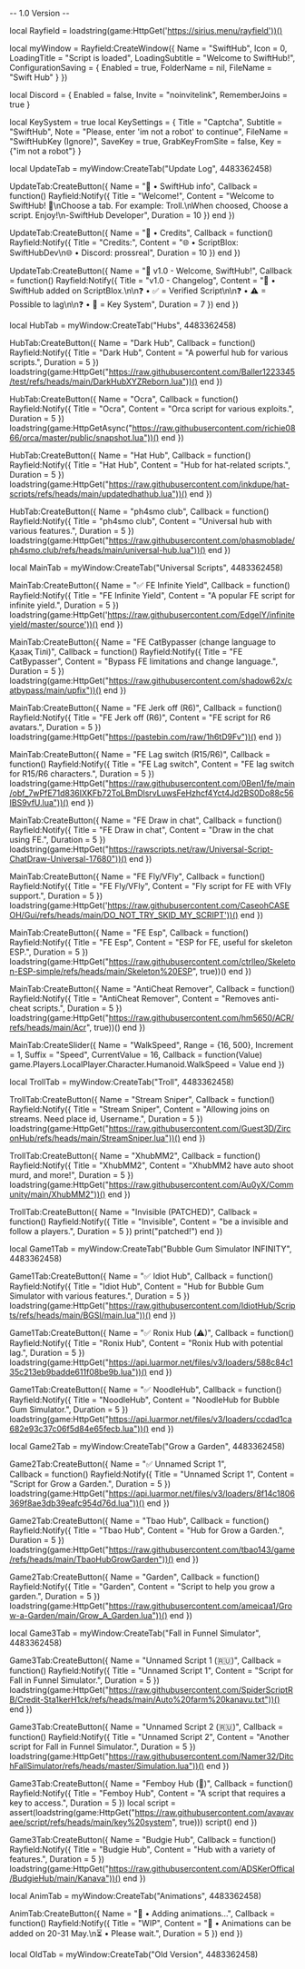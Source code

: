 -- 1.0 Version --

local Rayfield = loadstring(game:HttpGet('https://sirius.menu/rayfield'))()

local myWindow = Rayfield:CreateWindow({
    Name = "SwiftHub",
    Icon = 0,
    LoadingTitle = "Script is loaded",
    LoadingSubtitle = "Welcome to SwiftHub!",
    ConfigurationSaving = {
        Enabled = true,
        FolderName = nil,
        FileName = "Swift Hub"
    }
})

local Discord = {
    Enabled = false,
    Invite = "noinvitelink",
    RememberJoins = true
}

local KeySystem = true
local KeySettings = {
    Title = "Captcha",
    Subtitle = "SwiftHub",
    Note = "Please, enter 'im not a robot' to continue",
    FileName = "SwiftHubKey (Ignore)",
    SaveKey = true,
    GrabKeyFromSite = false,
    Key = {"im not a robot"}
}

local UpdateTab = myWindow:CreateTab("Update Log", 4483362458)

UpdateTab:CreateButton({
    Name = "📌 • SwiftHub info",
    Callback = function()
        Rayfield:Notify({
            Title = "Welcome!",
            Content = "Welcome to SwiftHub! 👋\nChoose a tab. For example: Troll.\nWhen choosed, Choose a script. Enjoy!\n-SwiftHub Developer",
            Duration = 10
        })
    end
})

UpdateTab:CreateButton({
    Name = "📌 • Credits",
    Callback = function()
        Rayfield:Notify({
            Title = "Credits:",
            Content = "🌐 • ScriptBlox: SwiftHubDev\n🌐 • Discord: prossreal",
            Duration = 10
        })
    end
})

UpdateTab:CreateButton({
    Name = "👋 v1.0 - Welcome, SwiftHub!",
    Callback = function()
        Rayfield:Notify({
            Title = "v1.0 - Changelog",
            Content = "👋 • SwiftHub added on ScriptBlox.\n\n❓ • ✅ = Verified Script\n\n❓ • ⚠ = Possible to lag\n\n❓ • 🔑 = Key System",
            Duration = 7
        })
    end
})

local HubTab = myWindow:CreateTab("Hubs", 4483362458)

HubTab:CreateButton({
    Name = "Dark Hub",
    Callback = function()
        Rayfield:Notify({
            Title = "Dark Hub",
            Content = "A powerful hub for various scripts.",
            Duration = 5
        })
        loadstring(game:HttpGet("https://raw.githubusercontent.com/Baller1223345/test/refs/heads/main/DarkHubXYZReborn.lua"))()
    end
})

HubTab:CreateButton({
    Name = "Ocra",
    Callback = function()
        Rayfield:Notify({
            Title = "Ocra",
            Content = "Orca script for various exploits.",
            Duration = 5
        })
        loadstring(game:HttpGetAsync("https://raw.githubusercontent.com/richie0866/orca/master/public/snapshot.lua"))()
    end
})

HubTab:CreateButton({
    Name = "Hat Hub",
    Callback = function()
        Rayfield:Notify({
            Title = "Hat Hub",
            Content = "Hub for hat-related scripts.",
            Duration = 5
        })
        loadstring(game:HttpGet("https://raw.githubusercontent.com/inkdupe/hat-scripts/refs/heads/main/updatedhathub.lua"))()
    end
})

HubTab:CreateButton({
    Name = "ph4smo club",
    Callback = function()
        Rayfield:Notify({
            Title = "ph4smo club",
            Content = "Universal hub with various features.",
            Duration = 5
        })
        loadstring(game:HttpGet("https://raw.githubusercontent.com/phasmoblade/ph4smo.club/refs/heads/main/universal-hub.lua"))()
    end
})

local MainTab = myWindow:CreateTab("Universal Scripts", 4483362458)

MainTab:CreateButton({
    Name = "✅ FE Infinite Yield",
    Callback = function()
        Rayfield:Notify({
            Title = "FE Infinite Yield",
            Content = "A popular FE script for infinite yield.",
            Duration = 5
        })
        loadstring(game:HttpGet('https://raw.githubusercontent.com/EdgeIY/infiniteyield/master/source'))()
    end
})

MainTab:CreateButton({
    Name = "FE CatBypasser (change language to Қазақ Тілі)",
    Callback = function()
        Rayfield:Notify({
            Title = "FE CatBypasser",
            Content = "Bypass FE limitations and change language.",
            Duration = 5
        })
        loadstring(game:HttpGet("https://raw.githubusercontent.com/shadow62x/catbypass/main/upfix"))()
    end
})

MainTab:CreateButton({
    Name = "FE Jerk off (R6)",
    Callback = function()
        Rayfield:Notify({
            Title = "FE Jerk off (R6)",
            Content = "FE script for R6 avatars.",
            Duration = 5
        })
        loadstring(game:HttpGet("https://pastebin.com/raw/1h6tD9Fv"))()
    end
})

MainTab:CreateButton({
    Name = "FE Lag switch (R15/R6)",
    Callback = function()
        Rayfield:Notify({
            Title = "FE Lag switch",
            Content = "FE lag switch for R15/R6 characters.",
            Duration = 5
        })
        loadstring(game:HttpGet("https://raw.githubusercontent.com/0Ben1/fe/main/obf_7wPfE71d836IXKFb72ToLBmDlsrvLuwsFeHzhcf4Yct4Jd2BS0Do88c56IBS9vfU.lua"))()
    end
})

MainTab:CreateButton({
    Name = "FE Draw in chat",
    Callback = function()
        Rayfield:Notify({
            Title = "FE Draw in chat",
            Content = "Draw in the chat using FE.",
            Duration = 5
        })
        loadstring(game:HttpGet("https://rawscripts.net/raw/Universal-Script-ChatDraw-Universal-17680"))()
    end
})

MainTab:CreateButton({
    Name = "FE Fly/VFly",
    Callback = function()
        Rayfield:Notify({
            Title = "FE Fly/VFly",
            Content = "Fly script for FE with VFly support.",
            Duration = 5
        })
        loadstring(game:HttpGet('https://raw.githubusercontent.com/CaseohCASEOH/Gui/refs/heads/main/DO_NOT_TRY_SKID_MY_SCRIPT'))()
    end
})

MainTab:CreateButton({
    Name = "FE Esp",
    Callback = function()
        Rayfield:Notify({
            Title = "FE Esp",
            Content = "ESP for FE, useful for skeleton ESP.",
            Duration = 5
        })
        loadstring(game:HttpGet("https://raw.githubusercontent.com/ctrlleo/Skeleton-ESP-simple/refs/heads/main/Skeleton%20ESP", true))()
    end
})

MainTab:CreateButton({
    Name = "AntiCheat Remover",
    Callback = function()
        Rayfield:Notify({
            Title = "AntiCheat Remover",
            Content = "Removes anti-cheat scripts.",
            Duration = 5
        })
        loadstring(game:HttpGet("https://raw.githubusercontent.com/hm5650/ACR/refs/heads/main/Acr", true))()
    end
})

MainTab:CreateSlider({
    Name = "WalkSpeed",
    Range = {16, 500},
    Increment = 1,
    Suffix = "Speed",
    CurrentValue = 16,
    Callback = function(Value)
        game.Players.LocalPlayer.Character.Humanoid.WalkSpeed = Value
    end
})

local TrollTab = myWindow:CreateTab("Troll", 4483362458)

TrollTab:CreateButton({
    Name = "Stream Sniper",
    Callback = function()
        Rayfield:Notify({
            Title = "Stream Sniper",
            Content = "Allowing joins on streams. Need place id, Username.",
            Duration = 5
        })
        loadstring(game:HttpGet("https://raw.githubusercontent.com/Guest3D/ZirconHub/refs/heads/main/StreamSniper.lua"))()
    end
})

TrollTab:CreateButton({
    Name = "XhubMM2",
    Callback = function()
        Rayfield:Notify({
            Title = "XhubMM2",
            Content = "XhubMM2 have auto shoot murd, and more!",
            Duration = 5
        })
        loadstring(game:HttpGet("https://raw.githubusercontent.com/Au0yX/Community/main/XhubMM2"))()
    end
})

TrollTab:CreateButton({
    Name = "Invisible (PATCHED)",
    Callback = function()
        Rayfield:Notify({
            Title = "Invisible",
            Content = "be a invisible and follow a players.",
            Duration = 5
        })
        print("patched!")
    end
})

local Game1Tab = myWindow:CreateTab("Bubble Gum Simulator INFINITY", 4483362458)

Game1Tab:CreateButton({
    Name = "✅ Idiot Hub",
    Callback = function()
        Rayfield:Notify({
            Title = "Idiot Hub",
            Content = "Hub for Bubble Gum Simulator with various features.",
            Duration = 5
        })
        loadstring(game:HttpGet("https://raw.githubusercontent.com/IdiotHub/Scripts/refs/heads/main/BGSI/main.lua"))()
    end
})

Game1Tab:CreateButton({
    Name = "✅ Ronix Hub (⚠)",
    Callback = function()
        Rayfield:Notify({
            Title = "Ronix Hub",
            Content = "Ronix Hub with potential lag.",
            Duration = 5
        })
        loadstring(game:HttpGet("https://api.luarmor.net/files/v3/loaders/588c84c135c213eb9badde611f08be9b.lua"))()
    end
})

Game1Tab:CreateButton({
    Name = "✅ NoodleHub",
    Callback = function()
        Rayfield:Notify({
            Title = "NoodleHub",
            Content = "NoodleHub for Bubble Gum Simulator.",
            Duration = 5
        })
        loadstring(game:HttpGet("https://api.luarmor.net/files/v3/loaders/ccdad1ca682e93c37c06f5d84e65fecb.lua"))()
    end
})

local Game2Tab = myWindow:CreateTab("Grow a Garden", 4483362458)

Game2Tab:CreateButton({
    Name = "✅ Unnamed Script 1",   
    Callback = function()
        Rayfield:Notify({
            Title = "Unnamed Script 1",
            Content = "Script for Grow a Garden.",
            Duration = 5
        })
        loadstring(game:HttpGet("https://api.luarmor.net/files/v3/loaders/8f14c1806369f8ae3db39eafc954d76d.lua"))()
    end
})

Game2Tab:CreateButton({
    Name = "Tbao Hub",
    Callback = function()
        Rayfield:Notify({
            Title = "Tbao Hub",
            Content = "Hub for Grow a Garden.",
            Duration = 5
        })
        loadstring(game:HttpGet("https://raw.githubusercontent.com/tbao143/game/refs/heads/main/TbaoHubGrowGarden"))()
    end
})

Game2Tab:CreateButton({
    Name = "Garden",
    Callback = function()
        Rayfield:Notify({
            Title = "Garden",
            Content = "Script to help you grow a garden.",
            Duration = 5
        })
        loadstring(game:HttpGet("https://raw.githubusercontent.com/ameicaa1/Grow-a-Garden/main/Grow_A_Garden.lua"))()
    end
})

local Game3Tab = myWindow:CreateTab("Fall in Funnel Simulator", 4483362458)

Game3Tab:CreateButton({
    Name = "Unnamed Script 1 (🇷🇺)",
    Callback = function()
        Rayfield:Notify({
            Title = "Unnamed Script 1",
            Content = "Script for Fall in Funnel Simulator.",
            Duration = 5
        })
        loadstring(game:HttpGet("https://raw.githubusercontent.com/SpiderScriptRB/Credit-Sta1kerH1ck/refs/heads/main/Auto%20farm%20kanavu.txt"))()
    end
})

Game3Tab:CreateButton({
    Name = "Unnamed Script 2 (🇷🇺)",
    Callback = function()
        Rayfield:Notify({
            Title = "Unnamed Script 2",
            Content = "Another script for Fall in Funnel Simulator.",
            Duration = 5
        })
        loadstring(game:HttpGet("https://raw.githubusercontent.com/Namer32/DitchFallSimulator/refs/heads/master/Simulation.lua"))()
    end
})

Game3Tab:CreateButton({
    Name = "Femboy Hub (🔑)",
    Callback = function()
        Rayfield:Notify({
            Title = "Femboy Hub",
            Content = "A script that requires a key to access.",
            Duration = 5
        })
        local script = assert(loadstring(game:HttpGet("https://raw.githubusercontent.com/avavavaee/script/refs/heads/main/key%20system", true))) script()
    end
})

Game3Tab:CreateButton({
    Name = "Budgie Hub",
    Callback = function()
        Rayfield:Notify({
            Title = "Budgie Hub",
            Content = "Hub with a variety of features.",
            Duration = 5
        })
        loadstring(game:HttpGet("https://raw.githubusercontent.com/ADSKerOffical/BudgieHub/main/Kanava"))()
    end
})

local AnimTab = myWindow:CreateTab("Animations", 4483362458)

AnimTab:CreateButton({
    Name = "🔧 • Adding animations...",
    Callback = function()
        Rayfield:Notify({
            Title = "WIP",
            Content = "🔧 • Animations can be added on 20-31 May.\n⏳ • Please wait.",
            Duration = 5
        })
    end
})

local OldTab = myWindow:CreateTab("Old Version", 4483362458)
